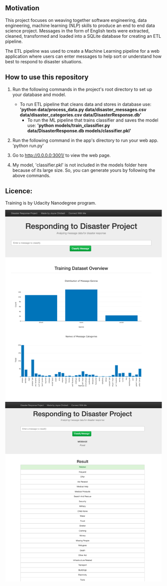 ## Motivation
This project focuses on weaving together software engineering, data engineering, machine learning (NLP) skills to produce an end to end data science project. Messages in the form of English texts were extracted, cleaned, transformed and loaded into a SQLite database for creating an ETL pipeline.

The ETL pipeline was used to create a Machine Learning pipeline for a web application where users can enter messages to help sort or understand how best to respond to disaster situations.

## How to use this repository
1. Run the following commands in the project's root directory to set up your database and model.
   - To run ETL pipeline that cleans data and stores in database use: **'python data/process_data.py data/disaster_messages.csv data/disaster_categories.csv data/DisasterResponse.db'**
	 - To run the ML pipeline that trains classifier and saves the model use: **'python models/train_classifier.py data/DisasterResponse.db models/classifier.pkl'**

2. Run the following command in the app's directory to run your web app. 'python run.py'

3. Go to http://0.0.0.0:3001/ to view the web page.
4. My model, 'classifier.pkl' is not included in the models folder here because of its large size. So, you can generate yours by following the above commands.

## Licence:
Training is by Udacity Nanodegree program.

![Project Results](Results/webapp.png)
![Web App Entry Example](Results/foodentry_webapp.png)
